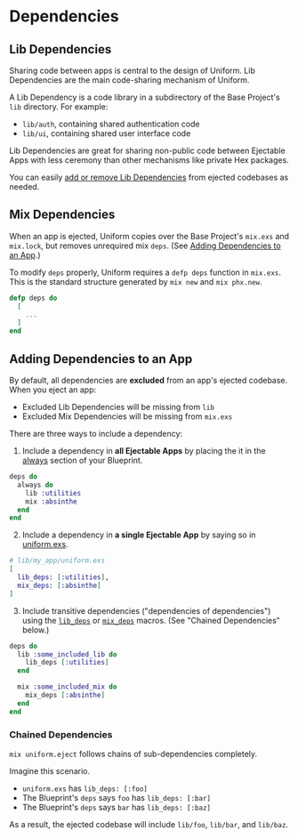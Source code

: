 # Dependencies

## Lib Dependencies

Sharing code between apps is central to the design of Uniform. Lib Dependencies
are the main code-sharing mechanism of Uniform.

A Lib Dependency is a code library in a subdirectory of the Base Project's
`lib` directory. For example:

- `lib/auth`, containing shared authentication code
- `lib/ui`, containing shared user interface code

Lib Dependencies are great for sharing non-public code between Ejectable Apps
with less ceremony than other mechanisms like private Hex packages.

You can easily [add or remove Lib Dependencies](#adding-dependencies-to-an-app)
from ejected codebases as needed.

## Mix Dependencies

When an app is ejected, Uniform copies over the Base Project's `mix.exs` and
`mix.lock`, but removes unrequired mix `deps`. (See [Adding Dependencies to an
App](#adding-dependencies-to-an-app).)

To modify `deps` properly, Uniform requires a `defp deps` function in
`mix.exs`. This is the standard structure generated by `mix new` and `mix
phx.new`.

```elixir
defp deps do
  [
    ...
  ]
end
```

## Adding Dependencies to an App

By default, all dependencies are **excluded** from an app's ejected codebase. When you eject an app:

- Excluded Lib Dependencies will be missing from `lib`
- Excluded Mix Dependencies will be missing from `mix.exs`

There are three ways to include a dependency:

1. Include a dependency in **all Ejectable Apps** by placing the it in the
   [always](`Uniform.Blueprint.always/1`) section of your Blueprint.

```elixir
deps do
  always do
    lib :utilities
    mix :absinthe
  end
end
```

2. Include a dependency in **a single Ejectable App** by saying so in
   [uniform.exs](uniform-manifests-uniform-exs.html).

```elixir
# lib/my_app/uniform.exs
[
  lib_deps: [:utilities],
  mix_deps: [:absinthe]
]
```

3. Include transitive dependencies ("dependencies of dependencies") using the
   [`lib_deps`](Uniform.Blueprint.html#lib_deps/1) or
   [`mix_deps`](Uniform.Blueprint.html#mix_deps/1) macros. (See "Chained
   Dependencies" below.)

```elixir
deps do
  lib :some_included_lib do
    lib_deps [:utilities]
  end

  mix :some_included_mix do
    mix_deps [:absinthe]
  end
end
```

### Chained Dependencies

`mix uniform.eject` follows chains of sub-dependencies completely.

Imagine this scenario.

- `uniform.exs` has `lib_deps: [:foo]`
- The Blueprint's `deps` says `foo` has `lib_deps: [:bar]`
- The Blueprint's `deps` says `bar` has `lib_deps: [:baz]`

As a result, the ejected codebase will include `lib/foo`, `lib/bar`, and
`lib/baz`.

